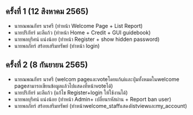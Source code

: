 ## ครั้งที่ 1 (12 สิงหาคม 2565)
* นายณพณภัทร นรศรี (ทำหน้า Welcome Page + List Report) 
* นายปริภัทร์ มะลีแก้ว (ทำหน้า Home + Credit + GUI guidebook)
* นายพลบุริศน์ แน่งน้อย (ทำหน้า Register + show hidden password)
* นายพลภัทร์ สร้อยเสริมทรัพย์ (ทำหน้า login)

## ครั้งที่ 2 (8 กันยายน 2565)
* นายณพณภัทร นรศรี (welcom pageและvoteโดยแก้uiและปุ่มทั้งหมดในwelcome pageสามารถเขียนข้อมูลแล้วไปแสดงที่หน้าvoteได้) 
* นายปริภัทร์ มะลีแก้ว (แก้ไข Register+login ให้ใช้งานได้)
* นายพลบุริศน์ แน่งน้อย (ทำหน้า Admin+ เปลี่ยนรหัสผ่าน + Report ban user)
* นายพลภัทร์ สร้อยเสริมทรัพย์ (ทำหน้าwelcome_staffแสดงlistviewและmy_account)


